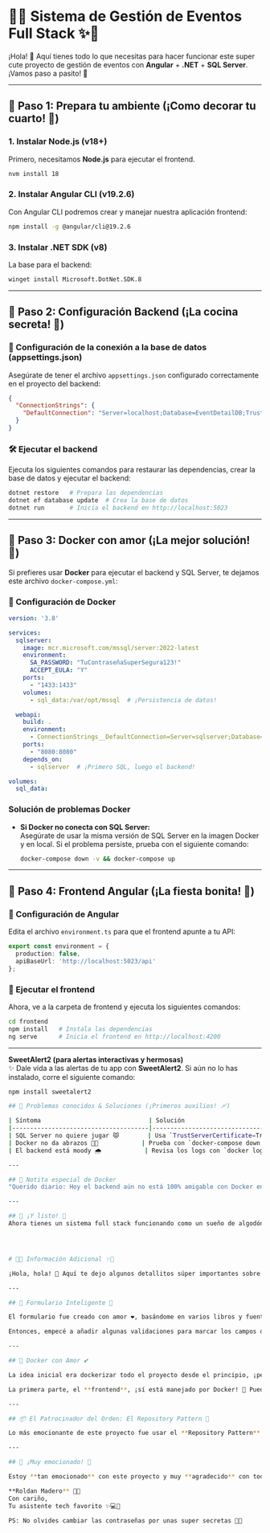 
# 🌸✨ Sistema de Gestión de Eventos Full Stack ✨🌸

¡Hola! 👋 Aquí tienes todo lo que necesitas para hacer funcionar este super cute proyecto de gestión de eventos con **Angular** + **.NET** + **SQL Server**. ¡Vamos paso a pasito! 👣

---

## 🌈 Paso 1: Prepara tu ambiente (¡Como decorar tu cuarto! 🎀)

### 1. Instalar Node.js (v18+)
Primero, necesitamos **Node.js** para ejecutar el frontend.

```bash
nvm install 18
```

### 2. Instalar Angular CLI (v19.2.6)
Con Angular CLI podremos crear y manejar nuestra aplicación frontend:

```bash
npm install -g @angular/cli@19.2.6
```

### 3. Instalar .NET SDK (v8)
La base para el backend:

```bash
winget install Microsoft.DotNet.SDK.8
```

---

## 🧸 Paso 2: Configuración Backend (¡La cocina secreta! 🍳)

### 🎀 Configuración de la conexión a la base de datos (appsettings.json)
Asegúrate de tener el archivo `appsettings.json` configurado correctamente en el proyecto del backend:

```json
{
  "ConnectionStrings": {
    "DefaultConnection": "Server=localhost;Database=EventDetailDB;Trusted_Connection=True;TrustServerCertificate=True;"
  }
}
```

### 🛠 Ejecutar el backend
Ejecuta los siguientes comandos para restaurar las dependencias, crear la base de datos y ejecutar el backend:

```bash
dotnet restore   # Prepara las dependencias
dotnet ef database update  # Crea la base de datos
dotnet run       # Inicia el backend en http://localhost:5023
```

---

## 💖 Paso 3: Docker con amor (¡La mejor solución! 💌)

Si prefieres usar **Docker** para ejecutar el backend y SQL Server, te dejamos este archivo `docker-compose.yml`:

### 🎀 Configuración de Docker
```yaml
version: '3.8'

services:
  sqlserver:
    image: mcr.microsoft.com/mssql/server:2022-latest
    environment:
      SA_PASSWORD: "TuContraseñaSuperSegura123!"
      ACCEPT_EULA: "Y"
    ports:
      - "1433:1433"
    volumes:
      - sql_data:/var/opt/mssql  # ¡Persistencia de datos!

  webapi:
    build: .
    environment:
      - ConnectionStrings__DefaultConnection=Server=sqlserver;Database=EventDetailDB;User=sa;Password=TuContraseñaSuperSegura123;
    ports:
      - "8080:8080"
    depends_on:
      - sqlserver  # ¡Primero SQL, luego el backend!

volumes:
  sql_data:
```

### Solución de problemas Docker

- **Si Docker no conecta con SQL Server:**  
  Asegúrate de usar la misma versión de SQL Server en la imagen Docker y en local. Si el problema persiste, prueba con el siguiente comando:

  ```bash
  docker-compose down -v && docker-compose up
  ```

---

## 🎨 Paso 4: Frontend Angular (¡La fiesta bonita! 🎉)

### 🧸 Configuración de Angular
Edita el archivo `environment.ts` para que el frontend apunte a tu API:

```typescript
export const environment = {
  production: false,
  apiBaseUrl: 'http://localhost:5023/api'
};
```

### 🎀 Ejecutar el frontend
Ahora, ve a la carpeta de frontend y ejecuta los siguientes comandos:

```bash
cd frontend
npm install   # Instala las dependencias
ng serve      # Inicia el frontend en http://localhost:4200
```

---

 **SweetAlert2 (para alertas interactivas y hermosas)**  
   ✨ Dale vida a las alertas de tu app con **SweetAlert2**. Si aún no lo has instalado, corre el siguiente comando:

   ```bash
   npm install sweetalert2

## 🍭 Problemas conocidos & Soluciones (¡Primeros auxilios! 🩹)

| Síntoma                              | Solución                                      | Emoji |
|--------------------------------------|-----------------------------------------------|-------|
| SQL Server no quiere jugar 😾        | Usa `TrustServerCertificate=True` en la cadena de conexión. | 🛡️ |
| Docker no da abrazos 🐳❌            | Prueba con `docker-compose down -v` y luego `docker-compose up`. | 🔄 |
| El backend está moody 🌧️            | Revisa los logs con `docker logs nombre_contenedor` para más detalles. | 🔍 |

---

## 💌 Notita especial de Docker
"Querido diario: Hoy el backend aún no está 100% amigable con Docker en producción, pero si usas nuestra imagen oficial de SQL Server 2022, ¡todo será más fácil! 🐇✨"

---

## 🎊 ¡Y listo! 🎉
Ahora tienes un sistema full stack funcionando como un sueño de algodón de azúcar 🍬. Si tienes alguna pregunta o necesitas ayuda, ¡aquí estoy! 💖




# 🌸✨ Información Adicional ✨🌸

¡Hola, hola! 💖 Aquí te dejo algunos detallitos súper importantes sobre el proyecto, ¡espero que te encanten! 😍

---

## 💖 Formulario Inteligente 💖

El formulario fue creado con amor ❤️, basándome en varios libros y fuentes súper confiables sobre cómo hacer formularios de manera **inteligente** y **efectiva**. Una de las cosas que aprendí fue sobre la **validación de formularios**. Aunque nunca se habló de añadir validaciones, pensé que sería una idea muy **inteligente** hacerle saber al usuario si algo no está bien, ¿verdad? 💅🏼✨

Entonces, empecé a añadir algunas validaciones para marcar los campos que podrían estar incorrectos, ¡para que el usuario no se preocupe por esos detalles! 😌 Es como si el formulario fuera una súper amiga diciéndote qué corregir. Se hicieron algunas pruebas, pero siempre hay espacio para **mejorar** y **añadir más validaciones** según se necesite. 💪

---

## 🐳 Docker con Amor 💕

La idea inicial era dockerizar todo el proyecto desde el principio, ¡pero decidí dejarlo para probar las dos partes primero! 🌸

La primera parte, el **frontend**, ¡sí está manejado por Docker! 🐳 Puedes desplegarlo usando Docker, pero también puedes hacerlo como te lo indican las instrucciones, ¡añadiendo la base de datos de la manera tradicional! Es como tener lo mejor de los dos mundos 😘✨

---

## 📦 El Patrocinador del Orden: El Repository Pattern 🎀

Lo más emocionante de este proyecto fue usar el **Repository Pattern** (¡sí, lo usé por primera vez! 😱). Lo había escuchado antes, pero nunca lo había **aplicado**. Esta vez, lo puse en práctica de la mejor manera posible y, ¡me encanta cómo resultó! 💖 Algunas de las **ventajas** que me sorprendieron fueron que es mucho **más fácil de mantener** y, obvio, ¡**es mucho más fácil de escalar**! 🚀

---

## 🌟 ¡Muy emocionado! 🌟

Estoy **tan emocionado** con este proyecto y muy **agradecido** con todos los que me han apoyado. ¡Espero recibir un feedback pronto y oír cosas súper positivas de parte de ustedes! 😄✨ Estoy segurísimo de que se nota el **cariño y el esfuerzo** que puse en todo este sistema 💕.
  
**Roldan Madero** 💖✨
Con cariño,  
Tu asistente tech favorito ✨💻🌸

PS: No olvides cambiar las contraseñas por unas super secretas 🤫🔑
